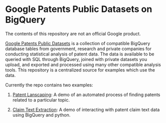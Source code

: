 # Google Patents Public Datasets on BigQuery

The contents of this repository are not an official Google product.

[Google Patents Public Datasets](https://cloud.google.com/bigquery/public-data/google-patents) is a collection of compatible BigQuery database tables from government, research and private companies for conducting statistical analysis of patent data. The data is available to be queried with SQL through BigQuery, joined with private datasets you upload, and exported and processed using many other compatible analysis tools. This repository is a centralized source for examples which use the data.

Currently the repo contains two examples:

1. [Patent Lanscaping](https://github.com/google/patents-public-data/blob/master/models/landscaping/README.md):  A demo of an automated process of finding patents related to a particular topic.

2. [Claim Text Extraction](https://github.com/google/patents-public-data/blob/master/examples/claim-text/claim_text_extraction.ipynb): A demo of interacting with patent claim text data using BigQuery and python.
